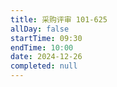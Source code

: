 ```yaml
---
title: 采购评审 101-625
allDay: false
startTime: 09:30
endTime: 10:00
date: 2024-12-26
completed: null
---
```

